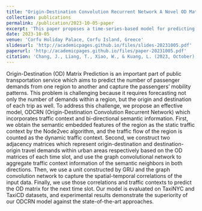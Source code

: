 ```yaml
---
title: "Origin-Destination Convolution Recurrent Network A Novel OD Matrix Prediction Framework"
collection: publications
permalink: /publication/2023-10-05-paper
excerpt: 'This paper proposes a time-series-based model for predicting traffic flow conditions in urban areas.'
date: 2023-10-05
venue: 'Corfu Holiday Palace, Corfu Island, Greece'
slidesurl: 'http://academicpages.github.io/files/slides-20231005.pdf'
paperurl: 'http://academicpages.github.io/files/paper-20231005.pdf'
citation: 'Chang, J., Liang, T., Xiao, W., & Kuang, L. (2023, October). Origin-Destination Convolution Recurrent Network: A Novel OD Matrix Prediction Framework. In <i>International Conference on Collaborative Computing: Networking, Applications and Worksharing</i> (pp. 131-150). Cham: Springer Nature Switzerland.'
---
```


Origin-Destination (OD) Matrix Prediction is an important part of public transportation service which aims to predict the number of passenger demands from one region to another and capture the passengers’ mobility patterns. This problem is challenging because it requires forecasting not only the number of demands within a region, but the origin and destination of each trip as well. To address this challenge, we propose an effective model, ODCRN (Origin-Destination Convolution Recurrent Network) which incorporates traffic context and bi-directional semantic information. First, we obtain the semantic embedded features of the region as the static traffic context by the Node2vec algorithm, and the traffic flow of the region is counted as the dynamic traffic context. Second, we construct two adjacency matrices which represent origin-destination and destination-origin travel demands within urban areas respectively based on the OD matrices of each time slot, and use the graph convolutional network to aggregate traffic context information of the semantic neighbors in both directions. Then, we use a unit constructed by GRU and the graph convolution network to capture the spatial-temporal correlations of the input data. Finally, we use those correlations and traffic contexts to predict the OD matrix for the next time slot. Our model is evaluated on TaxiNYC and TaxiCD datasets, and experimental results demonstrate the superiority of our ODCRN model against the state-of-the-art approaches.
